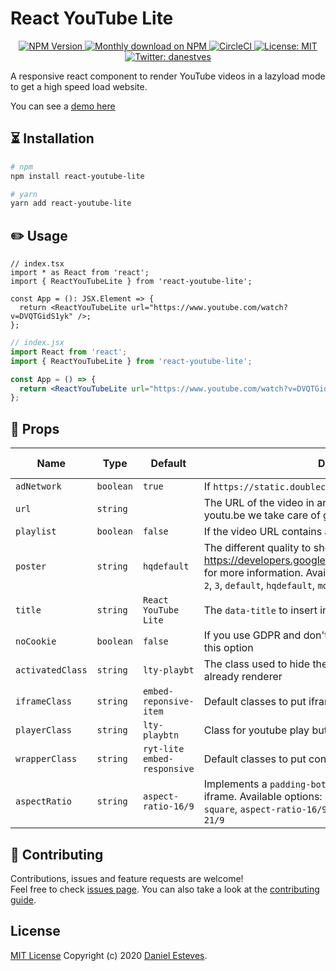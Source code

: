 # React YouTube Lite

<p align="center">
  <a href="https://www.npmjs.org/package/react-youtube-lite">
    <img src="https://img.shields.io/npm/v/react-youtube-lite/latest.svg" alt="NPM Version" />
  </a>
  <a href="https://www.npmjs.org/package/react-youtube-lite">
    <img src="https://img.shields.io/npm/dm/react-youtube-lite.svg" alt="Monthly download on NPM" />
  </a>
  <a href="https://circleci.com/gh/danestves/react-youtube-lite" target="_blank">
    <img alt="CircleCI" src="https://img.shields.io/circleci/build/github/danestves/react-youtube-lite">
  </a>
  <a href="fffff" target="_blank">
    <img alt="License: MIT" src="https://img.shields.io/badge/License-MIT-yellow.svg" />
  </a>
  <a href="https://twitter.com/danestves" target="_blank">
    <img alt="Twitter: danestves" src="https://img.shields.io/twitter/follow/danestves.svg?style=social" />
  </a>
</p>

A responsive react component to render YouTube videos in a lazyload mode to get a high speed load website.

You can see a [demo here](https://danestves.github.io/react-youtube-lite/?path=/story/component-react-youtube-lite--default)

## ⏳ Installation

```bash
# npm
npm install react-youtube-lite

# yarn
yarn add react-youtube-lite
```

## ✏️ Usage

```tsx
// index.tsx
import * as React from 'react';
import { ReactYouTubeLite } from 'react-youtube-lite';

const App = (): JSX.Element => {
  return <ReactYouTubeLite url="https://www.youtube.com/watch?v=DVQTGidS1yk" />;
};
```

```jsx
// index.jsx
import React from 'react';
import { ReactYouTubeLite } from 'react-youtube-lite';

const App = () => {
  return <ReactYouTubeLite url="https://www.youtube.com/watch?v=DVQTGidS1yk" />;
};
```

## 🔗 Props

| Name             | Type      | Default                     | Description                                                                                                                                                                                                                           | Re quired |
| ---------------- | --------- | --------------------------- | ------------------------------------------------------------------------------------------------------------------------------------------------------------------------------------------------------------------------------------- | --------- |
| `adNetwork`      | `boolean` | `true`                      | If `https://static.doubleclick.net` is enabled or not                                                                                                                                                                                 | No        |
| `url`            | `string`  |                             | The URL of the video in any format like youtube.com or youtu.be we take care of get the ID of the video                                                                                                                               | Yes       |
| `playlist`       | `boolean` | `false`                     | If the video URL contains a playlist or not                                                                                                                                                                                           | No        |
| `poster`         | `string`  | `hqdefault`                 | The different quality to show the poster see: https://developers.google.com/youtube/v3/docs/thumbnails for more information. Available options: `maxresdefault`, `0`, `1`, `2`, `3`, `default`, `hqdefault`, `mqdefault`, `sddefault` | No        |
| `title`          | `string`  | `React YouTube Lite`        | The `data-title` to insert in the `iframe`                                                                                                                                                                                            | No        |
| `noCookie`       | `boolean` | `false`                     | If you use GDPR and don't want YouTube cookies enable this option                                                                                                                                                                     | No        |
| `activatedClass` | `string`  | `lty-playbt`                | The class used to hide the elements when the iframe is already renderer                                                                                                                                                               | No        |
| `iframeClass`    | `string`  | `embed-reponsive-item`      | Default classes to put iframe responsive                                                                                                                                                                                              | No        |
| `playerClass`    | `string`  | `lty-playbtn`               | Class for youtube play button                                                                                                                                                                                                         | No        |
| `wrapperClass`   | `string`  | `ryt-lite embed-responsive` | Default classes to put container responsive                                                                                                                                                                                           | No        |
| `aspectRatio`    | `string`  | `aspect-ratio-16/9`         | Implements a `padding-bottom` to generate the size of the iframe. Available options: `aspect-ratio-none`, `aspect-ratio-square`, `aspect-ratio-16/9`, `aspect-ratio-4/3`, `aspect-ratio-21/9`                                         | No        |

## 🤝 Contributing

Contributions, issues and feature requests are welcome!<br />Feel free to check [issues page](https://github.com/danestves/react-youtube-lite/issues). You can also take a look at the [contributing guide](https://github.com/danestves/react-youtube-lite/blob/main/CONTRIBUTING.md).

## License

[MIT License](LICENSE.md) Copyright (c) 2020 [Daniel Esteves](https://danestves.com/).
